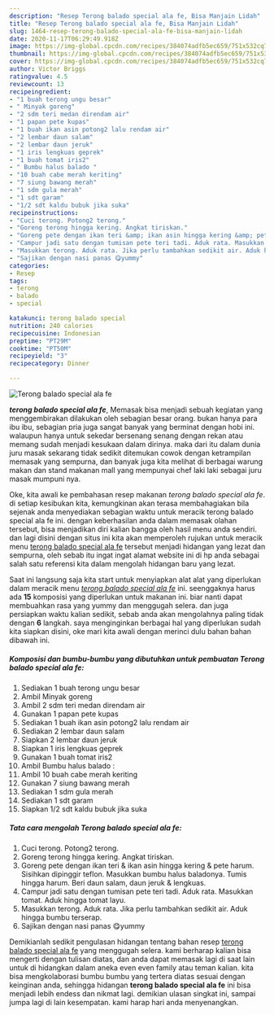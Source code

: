 ```yaml
---
description: "Resep Terong balado special ala fe, Bisa Manjain Lidah"
title: "Resep Terong balado special ala fe, Bisa Manjain Lidah"
slug: 1464-resep-terong-balado-special-ala-fe-bisa-manjain-lidah
date: 2020-11-17T06:29:49.918Z
image: https://img-global.cpcdn.com/recipes/384074adfb5ec659/751x532cq70/terong-balado-special-ala-fe-foto-resep-utama.jpg
thumbnail: https://img-global.cpcdn.com/recipes/384074adfb5ec659/751x532cq70/terong-balado-special-ala-fe-foto-resep-utama.jpg
cover: https://img-global.cpcdn.com/recipes/384074adfb5ec659/751x532cq70/terong-balado-special-ala-fe-foto-resep-utama.jpg
author: Victor Briggs
ratingvalue: 4.5
reviewcount: 13
recipeingredient:
- "1 buah terong ungu besar"
- " Minyak goreng"
- "2 sdm teri medan direndam air"
- "1 papan pete kupas"
- "1 buah ikan asin potong2 lalu rendam air"
- "2 lembar daun salam"
- "2 lembar daun jeruk"
- "1 iris lengkuas geprek"
- "1 buah tomat iris2"
- " Bumbu halus balado "
- "10 buah cabe merah keriting"
- "7 siung bawang merah"
- "1 sdm gula merah"
- "1 sdt garam"
- "1/2 sdt kaldu bubuk jika suka"
recipeinstructions:
- "Cuci terong. Potong2 terong."
- "Goreng terong hingga kering. Angkat tiriskan."
- "Goreng pete dengan ikan teri &amp; ikan asin hingga kering &amp; pete harum. Sisihkan dipinggir teflon. Masukkan bumbu halus baladonya. Tumis hingga harum. Beri daun salam, daun jeruk &amp; lengkuas."
- "Campur jadi satu dengan tumisan pete teri tadi. Aduk rata. Masukkan tomat. Aduk hingga tomat layu."
- "Masukkan terong. Aduk rata. Jika perlu tambahkan sedikit air. Aduk hingga bumbu terserap."
- "Sajikan dengan nasi panas 😋yummy"
categories:
- Resep
tags:
- terong
- balado
- special

katakunci: terong balado special 
nutrition: 240 calories
recipecuisine: Indonesian
preptime: "PT29M"
cooktime: "PT50M"
recipeyield: "3"
recipecategory: Dinner

---
```



![Terong balado special ala fe](https://img-global.cpcdn.com/recipes/384074adfb5ec659/751x532cq70/terong-balado-special-ala-fe-foto-resep-utama.jpg)

<b><i>terong balado special ala fe</i></b>, Memasak bisa menjadi sebuah kegiatan yang menggembirakan dilakukan oleh sebagian besar orang. bukan hanya para ibu ibu, sebagian pria juga sangat banyak yang berminat dengan hobi ini. walaupun hanya untuk sekedar bersenang senang dengan rekan atau memang sudah menjadi kesukaan dalam dirinya. maka dari itu dalam dunia juru masak sekarang tidak sedikit ditemukan cowok dengan ketrampilan memasak yang sempurna, dan banyak juga kita melihat di berbagai warung makan dan stand makanan mall yang mempunyai chef laki laki sebagai juru masak mumpuni nya.



Oke, kita awali ke pembahasan resep makanan <i>terong balado special ala fe</i>. di setiap kesibukan kita, kemungkinan akan terasa membahagiakan bila sejenak anda menyediakan sebagian waktu untuk meracik terong balado special ala fe ini. dengan keberhasilan anda dalam memasak olahan tersebut, bisa menjadikan diri kalian bangga oleh hasil menu anda sendiri. dan lagi disini dengan situs ini kita akan memperoleh rujukan untuk meracik menu <u>terong balado special ala fe</u> tersebut menjadi hidangan yang lezat dan sempurna, oleh sebab itu ingat ingat alamat website ini di hp anda sebagai salah satu referensi kita dalam mengolah hidangan baru yang lezat.


Saat ini langsung saja kita start untuk menyiapkan alat alat yang diperlukan dalam meracik menu <u><i>terong balado special ala fe</i></u> ini. seenggaknya harus ada <b>15</b> komposisi yang diperlukan untuk makanan ini. biar nanti dapat membuahkan rasa yang yummy dan menggugah selera. dan juga persiapkan waktu kalian sedikit, sebab anda akan mengolahnya paling tidak dengan <b>6</b> langkah. saya menginginkan berbagai hal yang diperlukan sudah kita siapkan disini, oke mari kita awali dengan merinci dulu bahan bahan dibawah ini.

<!--inarticleads1-->

##### Komposisi dan bumbu-bumbu yang dibutuhkan untuk pembuatan Terong balado special ala fe:

1. Sediakan 1 buah terong ungu besar
1. Ambil  Minyak goreng
1. Ambil 2 sdm teri medan direndam air
1. Gunakan 1 papan pete kupas
1. Sediakan 1 buah ikan asin potong2 lalu rendam air
1. Sediakan 2 lembar daun salam
1. Siapkan 2 lembar daun jeruk
1. Siapkan 1 iris lengkuas geprek
1. Gunakan 1 buah tomat iris2
1. Ambil  Bumbu halus balado :
1. Ambil 10 buah cabe merah keriting
1. Gunakan 7 siung bawang merah
1. Sediakan 1 sdm gula merah
1. Sediakan 1 sdt garam
1. Siapkan 1/2 sdt kaldu bubuk jika suka




<!--inarticleads2-->

##### Tata cara mengolah Terong balado special ala fe:

1. Cuci terong. Potong2 terong.
1. Goreng terong hingga kering. Angkat tiriskan.
1. Goreng pete dengan ikan teri &amp; ikan asin hingga kering &amp; pete harum. Sisihkan dipinggir teflon. Masukkan bumbu halus baladonya. Tumis hingga harum. Beri daun salam, daun jeruk &amp; lengkuas.
1. Campur jadi satu dengan tumisan pete teri tadi. Aduk rata. Masukkan tomat. Aduk hingga tomat layu.
1. Masukkan terong. Aduk rata. Jika perlu tambahkan sedikit air. Aduk hingga bumbu terserap.
1. Sajikan dengan nasi panas 😋yummy




Demikianlah sedikit pengulasan hidangan tentang bahan resep <u>terong balado special ala fe</u> yang menggugah selera. kami berharap kalian bisa mengerti dengan tulisan diatas, dan anda dapat memasak lagi di saat lain untuk di hidangkan dalam aneka even even family atau teman kalian. kita bisa mengkolaborasi bumbu bumbu yang tertera diatas sesuai dengan keinginan anda, sehingga hidangan <b>terong balado special ala fe</b> ini bisa menjadi lebih endess dan nikmat lagi. demikian ulasan singkat ini, sampai jumpa lagi di lain kesempatan. kami harap hari anda menyenangkan.
